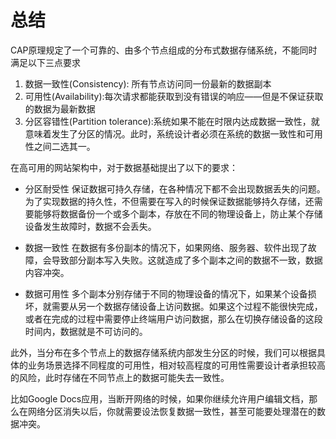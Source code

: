 # 总结

CAP原理规定了一个可靠的、由多个节点组成的分布式数据存储系统，不能同时满足以下三点要求

1. 数据一致性(Consistency): 所有节点访问同一份最新的数据副本
2. 可用性(Availability):每次请求都能获取到没有错误的响应——但是不保证获取的数据为最新数据
3. 分区容错性(Partition tolerance):系统如果不能在时限内达成数据一致性，就意味着发生了分区的情况。此时，系统设计者必须在系统的数据一致性和可用性之间二选其一。

在高可用的网站架构中，对于数据基础提出了以下的要求：

- 分区耐受性
保证数据可持久存储，在各种情况下都不会出现数据丢失的问题。为了实现数据的持久性，不但需要在写入的时候保证数据能够持久存储，还需要能够将数据备份一个或多个副本，存放在不同的物理设备上，防止某个存储设备发生故障时，数据不会丢失。

- 数据一致性
在数据有多份副本的情况下，如果网络、服务器、软件出现了故障，会导致部分副本写入失败。这就造成了多个副本之间的数据不一致，数据内容冲突。

- 数据可用性
多个副本分别存储于不同的物理设备的情况下，如果某个设备损坏，就需要从另一个数据存储设备上访问数据。如果这个过程不能很快完成，或者在完成的过程中需要停止终端用户访问数据，那么在切换存储设备的这段时间内，数据就是不可访问的。


此外，当分布在多个节点上的数据存储系统内部发生分区的时候，我们可以根据具体的业务场景选择不同程度的可用性，相对较高程度的可用性需要设计者承担较高的风险，此时存储在不同节点上的数据可能失去一致性。

比如Google Docs应用，当断开网络的时候，如果你继续允许用户编辑文档，那么在网络分区消失以后，你就需要设法恢复数据一致性，甚至可能要处理潜在的数据冲突。
